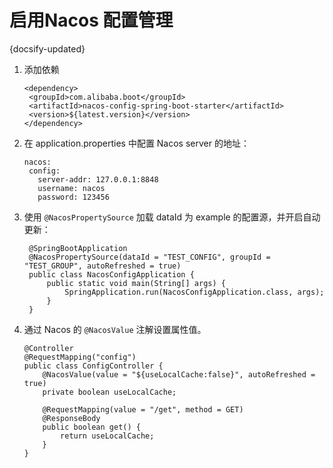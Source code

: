 # 启用Nacos 配置管理
{docsify-updated}

1. 添加依赖
   ```
   <dependency>
    <groupId>com.alibaba.boot</groupId>
    <artifactId>nacos-config-spring-boot-starter</artifactId>
    <version>${latest.version}</version>
   </dependency>
   ```
2. 在 application.properties 中配置 Nacos server 的地址：
   ```
   nacos:
    config:
      server-addr: 127.0.0.1:8848
      username: nacos
      password: 123456
   ```
3. 使用 `@NacosPropertySource` 加载 dataId 为 example 的配置源，并开启自动更新：
   ```
    @SpringBootApplication
    @NacosPropertySource(dataId = "TEST_CONFIG", groupId = "TEST_GROUP", autoRefreshed = true)
    public class NacosConfigApplication {
        public static void main(String[] args) {
            SpringApplication.run(NacosConfigApplication.class, args);
        }
    }
   ```
4. 通过 Nacos 的 `@NacosValue` 注解设置属性值。
   ```
   @Controller
   @RequestMapping("config")
   public class ConfigController {
       @NacosValue(value = "${useLocalCache:false}", autoRefreshed = true)
       private boolean useLocalCache;
   
       @RequestMapping(value = "/get", method = GET)
       @ResponseBody
       public boolean get() {
           return useLocalCache;
       }
   }
   ```